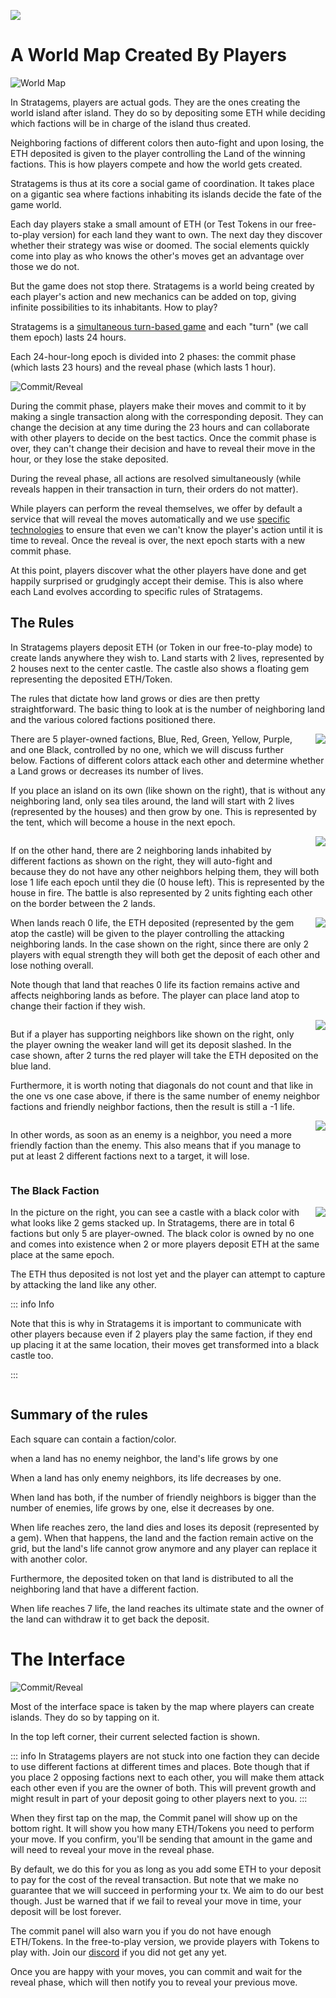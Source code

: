 <style>
/* no title on notes */
.custom-block-title {
    display: none;
}
</style>

![](/public/title.png)

# A World Map Created By Players

![World Map](/public/images/map-example-01.png)

In Stratagems, players are actual gods. They are the ones creating the world island after island. They do so by depositing some ETH while deciding which factions will be in charge of the island thus created.


Neighboring factions of different colors then auto-fight and upon losing, the ETH deposited is given to the player controlling the Land of the winning factions. This is how players compete and how the world gets created.

Stratagems is thus at its core a social game of coordination. It takes place on a gigantic sea where factions inhabiting its islands decide the fate of the game world. 

Each day players stake a small amount of ETH (or Test Tokens in our free-to-play version) for each land they want to own. The next day they discover whether their strategy was wise or doomed. The social elements quickly come into play as who knows the other's moves get an advantage over those we do not.

But the game does not stop there. Stratagems is a world being created by each player's action and new mechanics can be added on top, giving infinite possibilities to its inhabitants.
How to play?

Stratagems is a [simultaneous turn-based game](https://en.wikipedia.org/wiki/Timekeeping_in_games#Simultaneously_executed_and_clock-based_turns) and each "turn" (we call them epoch) lasts 24 hours.


Each 24-hour-long epoch is divided into 2 phases: the commit phase (which lasts 23 hours) and the reveal phase (which lasts 1 hour).


![Commit/Reveal](/public//images/commit-reveal.png)


During the commit phase, players make their moves and commit to it by making a single transaction along with the corresponding deposit. They can change the decision at any time during the 23 hours and can collaborate with other players to decide on the best tactics. Once the commit phase is over, they can't change their decision and have to reveal their move in the hour, or they lose the stake deposited.


During the reveal phase, all actions are resolved simultaneously (while reveals happen in their transaction in turn, their orders do not matter). 


While players can perform the reveal themselves, we offer by default a service that will reveal the moves automatically and we use [specific technologies](https://fuzd.dev) to ensure that even we can't know the player's action until it is time to reveal. Once the reveal is over, the next epoch starts with a new commit phase.


At this point, players discover what the other players have done and get happily surprised or grudgingly accept their demise. This is also where each Land evolves according to specific rules of Stratagems.


## The Rules
In Stratagems players deposit ETH (or Token in our free-to-play mode) to create lands anywhere they wish to. Land starts with 2 lives, represented by 2 houses next to the center castle. The castle also shows a floating gem representing the deposited ETH/Token.



The rules that dictate how land grows or dies are then pretty straightforward. The basic thing to look at is the number of neighboring land and the various colored factions positioned there.

<img style="float: right; max-width: 40%;margin-left:1rem;margin-bottom:1rem;" src="/public/images/rules/single.png" >

There are 5 player-owned factions, Blue, Red, Green, Yellow, Purple, and one Black, controlled by no one, which we will discuss further below. Factions of different colors attack each other and determine whether a Land grows or decreases its number of lives.


If you place an island on its own (like shown on the right), that is without any neighboring land, only sea tiles around, the land will start with 2 lives (represented by the houses) and then grow by one. This is represented by the tent, which will become a house in the next epoch.

<div style="clear: right;"> </div>


<img style="float: right; max-width: 40%;margin-left:1rem;margin-bottom:1rem;" src="/public/images/rules/two.png" >

If on the other hand, there are 2 neighboring lands inhabited by different factions as shown on the right, they will auto-fight and because they do not have any other neighbors helping them, they will both lose 1 life each epoch until they die (0 house left). This is represented by the house in fire. The battle is also represented by 2 units fighting each other on the border between the 2 lands.



<img style="float: right; max-width: 40%;margin-left:1rem;margin-bottom:1rem;" src="/public/images/rules/two-next-next.png" >

When lands reach 0 life, the ETH deposited (represented by the gem atop the castle) will be given to the player controlling the attacking neighboring lands. In the case shown on the right, since there are only 2 players with equal strength they will both get the deposit of each other and lose nothing overall. 

Note though that land that reaches 0 life its faction remains active and affects neighboring lands as before. The player can place land atop to change their faction if they wish.



<div style="clear: right;"> </div>



<img style="float: right; max-width: 40%;margin-left:1rem;margin-bottom:1rem;" src="/public/images/rules/attack-strategy-01.png" >

But if a player has supporting neighbors like shown on the right, only the player owning the weaker land will get its deposit slashed. In the case shown, after 2 turns the red player will take the ETH deposited on the blue land.


<!-- Note that when a land is under attack and losing against its neighbors, it can only lose 1 land per epoch. The same applies to gaining life. As seen on the surrounding screen, the red land on the corner has 2 red neighbors yet they only grow by one.

<img style="float: right; max-width: 40%;margin-left:1rem;margin-bottom:1rem;" src="/public/images/rules/surrounded.png" > -->

Furthermore, it is worth noting that diagonals do not count and that like in the one vs one case above, if there is the same number of enemy neighbor factions and friendly neighbor factions, then the result is still a -1 life.

<div style="clear: right;"> </div>

<img style="float: right; max-width: 40%;margin-left:1rem;margin-bottom:1rem;" src="/public/images/rules/neighborhoud-02.png" >



In other words, as soon as an enemy is a neighbor, you need a more friendly faction than the enemy. This also means that if you manage to put at least 2 different factions next to a target, it will lose.

<div style="clear: right;"> </div>

### The Black Faction

<img style="float: right; max-width: 40%;margin-left:1rem;margin-bottom:1rem;" src="/public/images/rules/evil-01.png" >

In the picture on the right, you can see a castle with a black color with what looks like 2 gems stacked up. In Stratagems, there are in total 6 factions but only 5 are player-owned. The black color is owned by no one and comes into existence when 2 or more players deposit ETH at the same place at the same epoch.

The ETH thus deposited is not lost yet and the player can attempt to capture by attacking the land like any other.

::: info Info

Note that this is why in Stratagems it is important to communicate with other players because even if 2 players play the same faction, if they end up placing it at the same location, their moves get transformed into a black castle too.

:::

<div style="clear: right;"> </div>

## Summary of the rules

Each square can contain a faction/color.


when a land has no enemy neighbor, the land's life grows by one


When a land has only enemy neighbors, its life decreases by one.


When land has both, if the number of friendly neighbors is bigger than the number of enemies, life grows by one, else it decreases by one.


When life reaches zero, the land dies and loses its deposit (represented by a gem). When that happens, the land and the faction remain active on the grid, but the land's life cannot grow anymore and any player can replace it with another color.


Furthermore, the deposited token on that land is distributed to all the neighboring land that have a different faction.


When life reaches 7 life, the land reaches its ultimate state and the owner of the land can withdraw it to get back the deposit.


# The Interface 

![Commit/Reveal](/public/images/interface-01.png)

Most of the interface space is taken by the map where players can create islands. They do so by tapping on it. 


In the top left corner, their current selected faction is shown.


::: info
In Stratagems players are not stuck into one faction they can decide to use different factions at different times and places. Bote though that if you place 2 opposing factions next to each other, you will make them attack each other even if you are the owner of both. This will prevent growth and might result in part of your deposit going to other players next to you.
:::

When they first tap on the map, the Commit panel will show up on the bottom right. It will show you how many ETH/Tokens you need to perform your move. If you confirm, you'll be sending that amount in the game and will need to reveal your move in the reveal phase.


By default, we do this for you as long as you add some ETH to your deposit to pay for the cost of the reveal transaction. But note that we make no guarantee that we will succeed in performing your tx. We aim to do our best though. Just be warned that if we fail to reveal your move in time, your deposit will be lost forever.


The commit panel will also warn you if you do not have enough ETH/Tokens. In the free-to-play version, we provide players with Tokens to play with. Join our [discord](https://discord.gg/Qb4gr2ekfr) if you did not get any yet.


Once you are happy with your moves, you can commit and wait for the reveal phase, which will then notify you to reveal your previous move.

